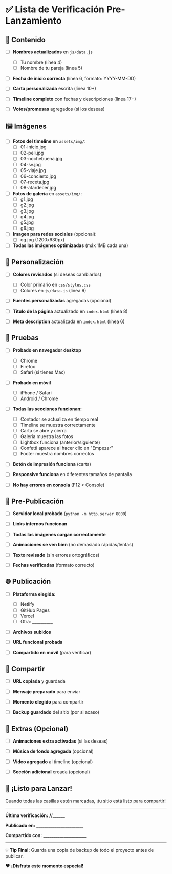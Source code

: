 # ✅ Lista de Verificación Pre-Lanzamiento

## 📝 Contenido

- [ ] **Nombres actualizados** en `js/data.js`
  - [ ] Tu nombre (línea 4)
  - [ ] Nombre de tu pareja (línea 5)
  
- [ ] **Fecha de inicio correcta** (línea 6, formato: YYYY-MM-DD)

- [ ] **Carta personalizada** escrita (línea 10+)

- [ ] **Timeline completo** con fechas y descripciones (línea 17+)

- [ ] **Votos/promesas** agregados (si los deseas)

## 🖼️ Imágenes

- [ ] **Fotos del timeline** en `assets/img/`:
  - [ ] 01-inicio.jpg
  - [ ] 02-peli.jpg
  - [ ] 03-nochebuena.jpg
  - [ ] 04-sv.jpg
  - [ ] 05-viaje.jpg
  - [ ] 06-concierto.jpg
  - [ ] 07-receta.jpg
  - [ ] 08-atardecer.jpg

- [ ] **Fotos de galería** en `assets/img/`:
  - [ ] g1.jpg
  - [ ] g2.jpg
  - [ ] g3.jpg
  - [ ] g4.jpg
  - [ ] g5.jpg
  - [ ] g6.jpg

- [ ] **Imagen para redes sociales** (opcional):
  - [ ] og.jpg (1200x630px)

- [ ] **Todas las imágenes optimizadas** (máx 1MB cada una)

## 🎨 Personalización

- [ ] **Colores revisados** (si deseas cambiarlos)
  - [ ] Color primario en `css/styles.css`
  - [ ] Colores en `js/data.js` (línea 9)

- [ ] **Fuentes personalizadas** agregadas (opcional)

- [ ] **Título de la página** actualizado en `index.html` (línea 8)

- [ ] **Meta description** actualizada en `index.html` (línea 6)

## 🧪 Pruebas

- [ ] **Probado en navegador desktop**
  - [ ] Chrome
  - [ ] Firefox
  - [ ] Safari (si tienes Mac)

- [ ] **Probado en móvil**
  - [ ] iPhone / Safari
  - [ ] Android / Chrome

- [ ] **Todas las secciones funcionan:**
  - [ ] Contador se actualiza en tiempo real
  - [ ] Timeline se muestra correctamente
  - [ ] Carta se abre y cierra
  - [ ] Galería muestra las fotos
  - [ ] Lightbox funciona (anterior/siguiente)
  - [ ] Confetti aparece al hacer clic en "Empezar"
  - [ ] Footer muestra nombres correctos

- [ ] **Botón de impresión funciona** (carta)

- [ ] **Responsive funciona** en diferentes tamaños de pantalla

- [ ] **No hay errores en consola** (F12 > Console)

## 🚀 Pre-Publicación

- [ ] **Servidor local probado** (`python -m http.server 8000`)

- [ ] **Links internos funcionan**

- [ ] **Todas las imágenes cargan correctamente**

- [ ] **Animaciones se ven bien** (no demasiado rápidas/lentas)

- [ ] **Texto revisado** (sin errores ortográficos)

- [ ] **Fechas verificadas** (formato correcto)

## 🌐 Publicación

- [ ] **Plataforma elegida:**
  - [ ] Netlify
  - [ ] GitHub Pages
  - [ ] Vercel
  - [ ] Otra: __________

- [ ] **Archivos subidos**

- [ ] **URL funcional probada**

- [ ] **Compartido en móvil** (para verificar)

## 📱 Compartir

- [ ] **URL copiada** y guardada

- [ ] **Mensaje preparado** para enviar

- [ ] **Momento elegido** para compartir

- [ ] **Backup guardado** del sitio (por si acaso)

## 💝 Extras (Opcional)

- [ ] **Animaciones extra activadas** (si las deseas)

- [ ] **Música de fondo agregada** (opcional)

- [ ] **Video agregado** al timeline (opcional)

- [ ] **Sección adicional** creada (opcional)

## 🎉 ¡Listo para Lanzar!

Cuando todas las casillas estén marcadas, ¡tu sitio está listo para compartir!

---

**Última verificación:** ____/____/______

**Publicado en:** _______________________

**Compartido con:** _____________________

---

💡 **Tip Final:** Guarda una copia de backup de todo el proyecto antes de publicar.

❤️ **¡Disfruta este momento especial!**
